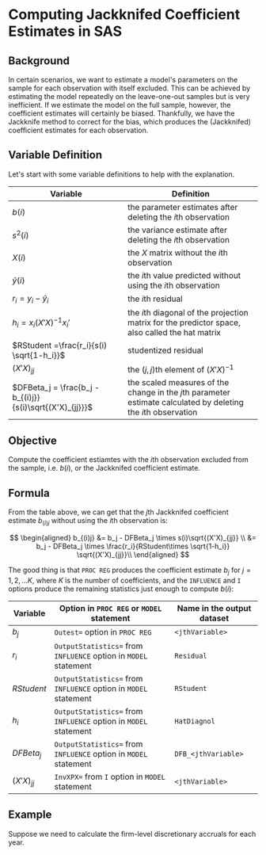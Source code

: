 # Computing Jackknifed Coefficient Estimates in SAS

## Background

In certain scenarios, we want to estimate a model's parameters on the sample for each observation with itself excluded. This can be achieved by estimating the model repeatedly on the leave-one-out samples but is very inefficient. If we estimate the model on the full sample, however, the coefficient estimates will certainly be biased. Thankfully, we have the Jackknife method to correct for the bias, which produces the (Jackknifed) coefficient estimates for each observation.

## Variable Definition

Let's start with some variable definitions to help with the explanation.

| Variable                                                  | Definition                                                                                                     |
| --------------------------------------------------------- | -------------------------------------------------------------------------------------------------------------- |
| $b(i)$                                                    | the parameter estimates after deleting the $i$th observation                                                   |
| $s^2(i)$                                                  | the variance estimate after deleting the $i$th observation                                                     |
| $X(i)$                                                    | the $X$ matrix without the $i$th observation                                                                   |
| $\hat{y}(i)$                                              | the $i$th value predicted without using the $i$th observation                                                  |
| $r_i = y_i - \hat{y}_i$                                   | the $i$th residual                                                                                             |
| $h_i = x_i(X'X)^{-1}x_i'$                                 | the $i$th diagonal of the projection matrix for the predictor space, also called the hat matrix                |
| $RStudent =\frac{r_i}{s(i) \sqrt{1-h_i}}$                 | studentized residual                                                                                           |
| $(X'X)_{jj}$                                              | the $(j,j)$th element of $(X'X)^{-1}$                                                                          |
| $DFBeta_j = \frac{b_j - b_{(i)j}}{s(i)\sqrt{(X'X)_{jj}}}$ | the scaled measures of the change in the $j$th parameter estimate calculated by deleting the $i$th observation |

## Objective

Compute the coefficient estiamtes with the $i$th observation excluded from the sample, i.e. $b(i)$, or the Jackknifed coefficient estimate.

## Formula

From the table above, we can get that the $j$th Jackknifed coefficient estimate $b_{(i)j}$ without using the $i$th observation is:

$$
\begin{aligned} b_{(i)j} &= b_j - DFBeta_j \times s(i)\sqrt{(X'X)_{jj}} \\
&= b_j - DFBeta_j \times \frac{r_i}{RStudent\times \sqrt{1-h_i}}  \sqrt{(X'X)_{jj}}\\
\end{aligned}
$$

The good thing is that `PROC REG` produces the coefficient estimate $b_j$ for $j=1,2,...K$, where $K$ is the number of coefficients, and the `INFLUENCE` and `I` options produce the remaining statistics just enough to compute $b(i)$:

| Variable     | Option in `PROC REG` or `MODEL` statement                        | Name in the output dataset |
| ------------ | ---------------------------------------------------------------- | -------------------------- |
| $b_j$        | `Outest=` option in `PROC REG`                                   | `<jthVariable>`            |
| $r_i$        | `OutputStatistics=` from `INFLUENCE` option in `MODEL` statement | `Residual`                 |
| $RStudent$   | `OutputStatistics=` from `INFLUENCE` option in `MODEL` statement | `RStudent`                 |
| $h_i$        | `OutputStatistics=` from `INFLUENCE` option in `MODEL` statement | `HatDiagnol`               |
| $DFBeta_j$   | `OutputStatistics=` from `INFLUENCE` option in `MODEL` statement | `DFB_<jthVariable>`        |
| $(X'X)_{jj}$ | `InvXPX=` from `I` option in `MODEL` statement                   | `<jthVariable>`            |

## Example

Suppose we need to calculate the firm-level discretionary accruals for each year.
